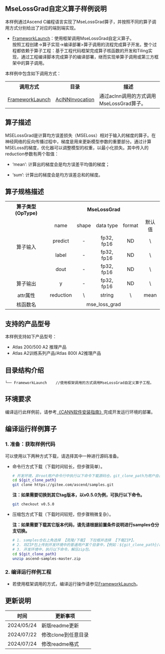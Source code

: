 ## MseLossGrad自定义算子样例说明 
本样例通过Ascend C编程语言实现了MseLossGrad算子，并按照不同的算子调用方式分别给出了对应的端到端实现。
- [FrameworkLaunch](./FrameworkLaunch)：使用框架调用MseLossGrad自定义算子。  
按照工程创建->算子实现->编译部署>算子调用的流程完成算子开发。整个过程都依赖于算子工程：基于工程代码框架完成算子核函数的开发和Tiling实现，通过工程编译脚本完成算子的编译部署，继而实现单算子调用或第三方框架中的算子调用。


本样例中包含如下调用方式：
<table>
    <th>调用方式</th><th>目录</th><th>描述</th>
    <tr>
        <!-- 列的方向占据1个cell -->
        <td rowspan='1'><a href="./FrameworkLaunch"> FrameworkLaunch</td><td><a href="./FrameworkLaunch/AclNNInvocation"> AclNNInvocation</td><td>通过aclnn调用的方式调用MseLossGrad算子。</td>
    </tr>
</table>

## 算子描述
MSELossGrad是计算均方误差损失（MSELoss）相对于输入的梯度的算子。在神经网络的反向传播过程中，梯度是用来更新模型参数的重要部分。通过计算MSELoss的梯度，优化器可以调整模型的权重，以最小化损失。其中传入的reduction参数有两个取值：

- ‘mean’: 计算出的梯度会是均方误差平均值的梯度；

- ‘sum’: 计算出的梯度会是均方误差总和的梯度。

## 算子规格描述
<table>
<tr><th align="center">算子类型(OpType)</th><th colspan="5" align="center">MseLossGrad</th></tr>
<tr><td rowspan="4" align="center">算子输入</td><td align="center">name</td><td align="center">shape</td><td align="center">data type</td><td align="center">format</td><td align="center">默认值</td></tr>
<tr><td align="center">predict</td><td align="center">-</td><td align="center">fp32, fp16</td><td align="center">ND</td><td align="center">\</td></tr>
<tr><td align="center">label</td><td align="center">-</td><td align="center">fp32, fp16</td><td align="center">ND</td><td align="center">\</td></tr>
<tr><td align="center">dout</td><td align="center">-</td><td align="center">fp32, fp16</td><td align="center">ND</td><td align="center">\</td></tr>
<tr><td rowspan="1" align="center">算子输出</td><td align="center">y</td><td align="center">-</td><td align="center">fp32, fp16</td><td align="center">ND</td><td align="center">\</td></tr>
<tr><td rowspan="1" align="center">attr属性</td><td align="center">reduction</td><td align="center">\</td><td align="center">string</td><td align="center">\</td><td align="center">mean</td></tr>
<tr><td rowspan="1" align="center">核函数名</td><td colspan="5" align="center">mse_loss_grad</td></td></tr>
</table>


## 支持的产品型号
本样例支持如下产品型号：
- Atlas 200/500 A2 推理产品
- Atlas A2训练系列产品/Atlas 800I A2推理产品

## 目录结构介绍
```
└── FrameworkLaunch    //使用框架调用的方式调用MseLossGrad自定义算子工程。
```
## 环境要求
编译运行此样例前，请参考[《CANN软件安装指南》](https://hiascend.com/document/redirect/CannCommunityInstSoftware)完成开发运行环境的部署。

## 编译运行样例算子
### 1. 准备：获取样例代码<a name="codeready"></a>

 可以使用以下两种方式下载，请选择其中一种进行源码准备。

 - 命令行方式下载（下载时间较长，但步骤简单）。

   ```bash
   # 开发环境，非root用户命令行中执行以下命令下载源码仓。git_clone_path为用户自己创建的某个目录。
   cd ${git_clone_path}
   git clone https://gitee.com/ascend/samples.git
   ```
   **注：如果需要切换到其它tag版本，以v0.5.0为例，可执行以下命令。**
   ```bash
   git checkout v0.5.0
   ```
 - 压缩包方式下载（下载时间较短，但步骤稍微复杂）。

   **注：如果需要下载其它版本代码，请先请根据前置条件说明进行samples仓分支切换。**
   ```bash
   # 1. samples仓右上角选择 【克隆/下载】 下拉框并选择 【下载ZIP】。
   # 2. 将ZIP包上传到开发环境中的普通用户某个目录中，【例如：${git_clone_path}/ascend-samples-master.zip】。
   # 3. 开发环境中，执行以下命令，解压zip包。
   cd ${git_clone_path}
   unzip ascend-samples-master.zip
   ```
### 2. 编译运行样例工程
- 若使用框架调用的方式，编译运行操作请参见[FrameworkLaunch](./FrameworkLaunch)。    
## 更新说明
  | 时间 | 更新事项 |
|----|------|
| 2024/05/24 | 新版readme更新 |
| 2024/07/22 | 修改clone到任意目录 |
| 2024/07/24 | 修改readme格式 |